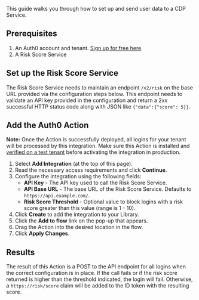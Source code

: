 This guide walks you through how to set up and send user data to a CDP Service.

## Prerequisites

1. An Auth0 account and tenant. [Sign up for free here](https://auth0.com/signup).
2. A Risk Score Service

## Set up the Risk Score Service

The Risk Score Service needs to maintain an endpoint `/v2/risk` on the base URL provided via the configuration steps below. This endpoint needs to validate an API key provided in the configuration and return a 2xx successful HTTP status code along with JSON like `{"data":{"score": 5}}`.

## Add the Auth0 Action

**Note:** Once the Action is successfully deployed, all logins for your tenant will be processed by this integration. Make sure this Action is installed and [verified on a test tenant](https://auth0.com/docs/get-started/auth0-overview/create-tenants/set-up-multiple-environments) before activating the integration in production.

1. Select **Add Integration** (at the top of this page).
1. Read the necessary access requirements and click **Continue**.
1. Configure the integration using the following fields:
   * **API Key** - The API key used to call the Risk Score Service.
   * **API Base URL** - The base URL of the Risk Score Service. Defaults to `https://api.example.com/`.
   * **Risk Score Threshold** - Optional value to block logins with a risk score greater than this value (range is 1 - 10).
1. Click **Create** to add the integration to your Library.
1. Click the **Add to flow** link on the pop-up that appears.
1. Drag the Action into the desired location in the flow.
1. Click **Apply Changes**.

## Results

The result of this Action is a POST to the API endpoint for all logins when the correct configuration is in place. If the call fails or if the risk score returned is higher than the threshold indicated, the login will fail. Otherwise, a `https://risk/score` claim will be added to the ID token with the resulting score.
